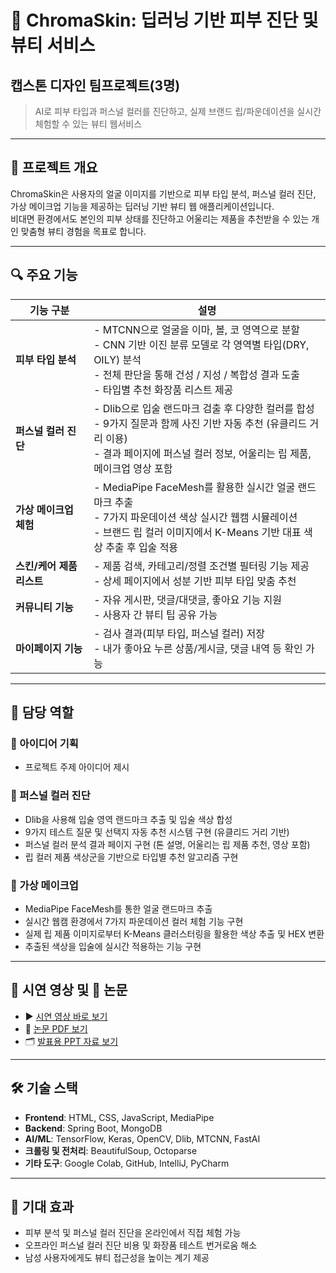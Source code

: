 # 🎨 ChromaSkin: 딥러닝 기반 피부 진단 및 뷰티 서비스 
## 캡스톤 디자인 팀프로젝트(3명) 

> AI로 피부 타입과 퍼스널 컬러를 진단하고, 실제 브랜드 립/파운데이션을 실시간 체험할 수 있는 뷰티 웹서비스

---

## 🧩 프로젝트 개요

ChromaSkin은 사용자의 얼굴 이미지를 기반으로 피부 타입 분석, 퍼스널 컬러 진단, 가상 메이크업 기능을 제공하는 딥러닝 기반 뷰티 웹 애플리케이션입니다.  
비대면 환경에서도 본인의 피부 상태를 진단하고 어울리는 제품을 추천받을 수 있는 개인 맞춤형 뷰티 경험을 목표로 합니다.

---

## 🔍 주요 기능

| 기능 구분 | 설명 |
|-----------|------|
| **피부 타입 분석** | - MTCNN으로 얼굴을 이마, 볼, 코 영역으로 분할<br>- CNN 기반 이진 분류 모델로 각 영역별 타입(DRY, OILY) 분석<br>- 전체 판단을 통해 건성 / 지성 / 복합성 결과 도출<br>- 타입별 추천 화장품 리스트 제공 |
| **퍼스널 컬러 진단** | - Dlib으로 입술 랜드마크 검출 후 다양한 컬러를 합성<br>- 9가지 질문과 함께 사진 기반 자동 추천 (유클리드 거리 이용)<br>- 결과 페이지에 퍼스널 컬러 정보, 어울리는 립 제품, 메이크업 영상 포함 |
| **가상 메이크업 체험** | - MediaPipe FaceMesh를 활용한 실시간 얼굴 랜드마크 추출<br>- 7가지 파운데이션 색상 실시간 웹캠 시뮬레이션<br>- 브랜드 립 컬러 이미지에서 K-Means 기반 대표 색상 추출 후 입술 적용 |
| **스킨/케어 제품 리스트** | - 제품 검색, 카테고리/정렬 조건별 필터링 기능 제공<br>- 상세 페이지에서 성분 기반 피부 타입 맞춤 추천 |
| **커뮤니티 기능** | - 자유 게시판, 댓글/대댓글, 좋아요 기능 지원<br>- 사용자 간 뷰티 팁 공유 가능 |
| **마이페이지 기능** | - 검사 결과(피부 타입, 퍼스널 컬러) 저장<br>- 내가 좋아요 누른 상품/게시글, 댓글 내역 등 확인 가능 |

---

## 👤 담당 역할 

### 🔹 아이디어 기획
- 프로젝트 주제 아이디어 제시

### 🔹 퍼스널 컬러 진단
- Dlib을 사용해 입술 영역 랜드마크 추출 및 입술 색상 합성
- 9가지 테스트 질문 및 선택지 자동 추천 시스템 구현 (유클리드 거리 기반)
- 퍼스널 컬러 분석 결과 페이지 구현 (톤 설명, 어울리는 립 제품 추천, 영상 포함)
- 립 컬러 제품 색상군을 기반으로 타입별 추천 알고리즘 구현

### 🔹 가상 메이크업
- MediaPipe FaceMesh를 통한 얼굴 랜드마크 추출
- 실시간 웹캠 환경에서 7가지 파운데이션 컬러 체험 기능 구현
- 실제 립 제품 이미지로부터 K-Means 클러스터링을 활용한 색상 추출 및 HEX 변환
- 추출된 색상을 입술에 실시간 적용하는 기능 구현

---

## 🎥 시연 영상 및 📄 논문

- ▶️ [시연 영상 바로 보기](https://www.youtube.com/watch?v=ZCcAsUyC3Yk&feature=youtu.be)
- 📑 [논문 PDF 보기](https://drive.google.com/file/d/1oQRk3dbDNg0Z7rPwl2An4oZPhRSst7L1/view?usp=sharing)
- 🗂️ [발표용 PPT 자료 보기](https://drive.google.com/file/d/1i4Rc1GK_QwsioIRIgdElXcnM7_WVUVHm/view?usp=sharing)

---

## 🛠 기술 스택

- **Frontend**: HTML, CSS, JavaScript, MediaPipe
- **Backend**: Spring Boot, MongoDB
- **AI/ML**: TensorFlow, Keras, OpenCV, Dlib, MTCNN, FastAI
- **크롤링 및 전처리**: BeautifulSoup, Octoparse
- **기타 도구**: Google Colab, GitHub, IntelliJ, PyCharm

---

## 📌 기대 효과

- 피부 분석 및 퍼스널 컬러 진단을 온라인에서 직접 체험 가능
- 오프라인 퍼스널 컬러 진단 비용 및 화장품 테스트 번거로움 해소
- 남성 사용자에게도 뷰티 접근성을 높이는 계기 제공
